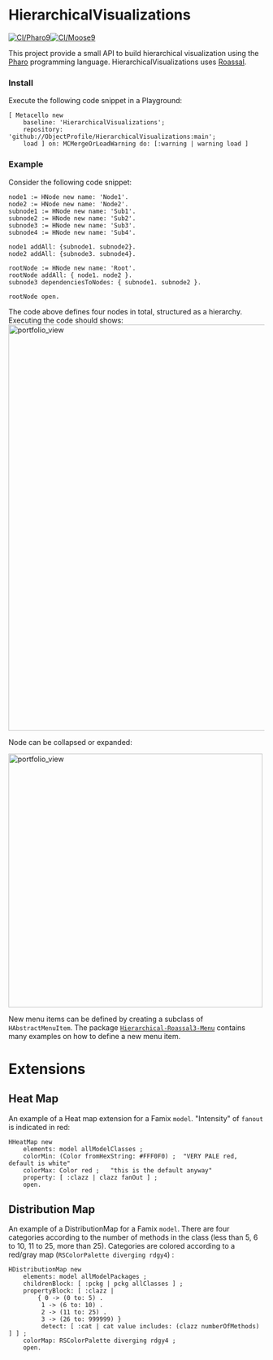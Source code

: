 # HierarchicalVisualizations

[![CI/Pharo9](https://github.com/ObjectProfile/HierarchicalVisualizations/actions/workflows/runTests.yml/badge.svg)](https://github.com/ObjectProfile/HierarchicalVisualizations/actions/workflows/runTests.yml)[![CI/Moose9](https://github.com/ObjectProfile/HierarchicalVisualizations/actions/workflows/runOnMoose.yml/badge.svg)](https://github.com/ObjectProfile/HierarchicalVisualizations/actions/workflows/runOnMoose.yml)

This project provide a small API to build hierarchical visualization using the [Pharo](http://pharo.org) programming language. HierarchicalVisualizations uses [Roassal](https://github.com/ObjectProfile/Roassal3).

### Install

Execute the following code snippet in a Playground:

```Smalltalk
[ Metacello new
    baseline: 'HierarchicalVisualizations';
    repository: 'github://ObjectProfile/HierarchicalVisualizations:main';
    load ] on: MCMergeOrLoadWarning do: [:warning | warning load ]
```

### Example
Consider the following code snippet:
```Smalltalk
node1 := HNode new name: 'Node1'.
node2 := HNode new name: 'Node2'.
subnode1 := HNode new name: 'Sub1'.
subnode2 := HNode new name: 'Sub2'.
subnode3 := HNode new name: 'Sub3'.
subnode4 := HNode new name: 'Sub4'.

node1 addAll: {subnode1. subnode2}.
node2 addAll: {subnode3. subnode4}.
	
rootNode := HNode new name: 'Root'.
rootNode addAll: { node1. node2 }.
subnode3 dependenciesToNodes: { subnode1. subnode2 }.

rootNode open.

```

The code above defines four nodes in total, structured as a hierarchy. Executing the code should shows:
<img width="800" alt="portfolio_view" src="https://raw.githubusercontent.com/ObjectProfile/HierarchicalVisualizations/main/scripts/simpleExample.png">

Node can be collapsed or expanded:

<img width="500" alt="portfolio_view" src="https://raw.githubusercontent.com/ObjectProfile/HierarchicalVisualizations/main/scripts/simpleExample02.png">

New menu items can be defined by creating a subclass of `HAbstractMenuItem`. The package [`Hierarchical-Roassal3-Menu`](https://github.com/ObjectProfile/HierarchicalVisualizations/tree/main/src/Hierarchical-Roassal3-Menu) contains many examples on how to define a new menu item.

# Extensions

## Heat Map

An example of a Heat map extension for a Famix `model`. "Intensity" of `fanout` is indicated in red:

```Smalltalk
HHeatMap new
	elements: model allModelClasses ;
	colorMin: (Color fromHexString: #FFF0F0) ;  "VERY PALE red, default is white"
	colorMax: Color red ;   "this is the default anyway"
	property: [ :clazz | clazz fanOut ] ;
	open.
```

## Distribution Map

An example of a DistributionMap for a Famix `model`. There are four categories according to the number of methods in the class (less than 5, 6 to 10, 11 to 25, more than 25). Categories are colored according to a red/gray map (`RSColorPalette diverging rdgy4`) :

```Smalltalk
HDistributionMap new
	elements: model allModelPackages ;
	childrenBlock: [ :pckg | pckg allClasses ] ;
	propertyBlock: [ :clazz | 
		{ 0 -> (0 to: 5) .
		 1 -> (6 to: 10) .
		 2 -> (11 to: 25) .
		 3 -> (26 to: 999999) }
		 detect: [ :cat | cat value includes: (clazz numberOfMethods) ] ] ;
	colorMap: RSColorPalette diverging rdgy4 ;
	open.
```
